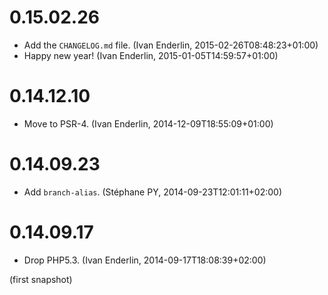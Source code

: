 # 0.15.02.26

  * Add the `CHANGELOG.md` file. (Ivan Enderlin, 2015-02-26T08:48:23+01:00)
  * Happy new year! (Ivan Enderlin, 2015-01-05T14:59:57+01:00)

# 0.14.12.10

  * Move to PSR-4. (Ivan Enderlin, 2014-12-09T18:55:09+01:00)

# 0.14.09.23

  * Add `branch-alias`. (Stéphane PY, 2014-09-23T12:01:11+02:00)

# 0.14.09.17

  * Drop PHP5.3. (Ivan Enderlin, 2014-09-17T18:08:39+02:00)

(first snapshot)
